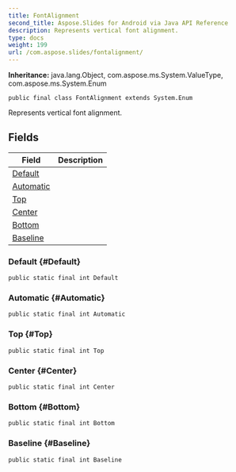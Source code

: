 ```yaml
---
title: FontAlignment
second_title: Aspose.Slides for Android via Java API Reference
description: Represents vertical font alignment.
type: docs
weight: 199
url: /com.aspose.slides/fontalignment/
---
```

**Inheritance:**
java.lang.Object, com.aspose.ms.System.ValueType, com.aspose.ms.System.Enum
```
public final class FontAlignment extends System.Enum
```

Represents vertical font alignment.
## Fields

| Field | Description |
| --- | --- |
| [Default](#Default) |  |
| [Automatic](#Automatic) |  |
| [Top](#Top) |  |
| [Center](#Center) |  |
| [Bottom](#Bottom) |  |
| [Baseline](#Baseline) |  |
### Default {#Default}
```
public static final int Default
```




### Automatic {#Automatic}
```
public static final int Automatic
```




### Top {#Top}
```
public static final int Top
```




### Center {#Center}
```
public static final int Center
```




### Bottom {#Bottom}
```
public static final int Bottom
```




### Baseline {#Baseline}
```
public static final int Baseline
```





